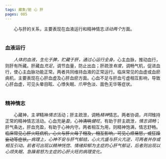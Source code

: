```yaml
---
tags: 藏象/脏 心 肝
pages: 085
---
```

&emsp;&emsp;心与肝的关系，主要表现在血液运行和精神情志<dfn>活动两个</dfn>方面。<br></br>

### 血液运行
&emsp;&emsp;<dfn>人体的血液，生化于脾，贮藏于肝，通过心运行全身。</dfn>心主血脉，推动血行，则肝有所藏。肝藏血<dfn>充足</dfn>，调节血量，防止出血；肝疏泄<dfn>有度</dfn>，调畅气机，促进血行，使心主血脉功能正常。两者共同维持血液的正常运行。临床常见的血虚或血瘀病机，主要表现在心肝血虚及心肝血瘀方面。心血不足与肝血亏虚相互影响，导致心肝血虚，可见头晕目眩、心悸失眠、爪甲色淡、面色无华等症状。<br></br>

### 精神情志
&emsp;&emsp;心藏神，主<dfn>宰</dfn>精神<dfn>情志</dfn>活动；肝主疏泄，调畅<dfn>精神</dfn>情志。两者协调，<dfn>共同</dfn>维持正常的精神情志活动。心血充~~足~~<dfn>盈</dfn>，心神~~清明~~<dfn>健旺</dfn>，有助于肝主疏泄<dfn>，情志调畅</dfn>；肝气条达，肝血充盈，<dfn></dfn>有助于心神内守。两者相互为用，则精神饱满，情志舒畅。~~临床常见心肝火旺病机，心火与肝火母子相及，相互影响，可见心烦易怒，或狂躁妄动等症状。~~<dfn>病理上，心神不安与肝气郁结，心火亢盛与肝火亢逆，可两者并存或相互引动。前者可出现以精神恍惚、情绪抑郁为主症的心肝气郁证，后者则出现以心烦失眠、急躁易怒为主症的心肝火旺的病理变化。</dfn>